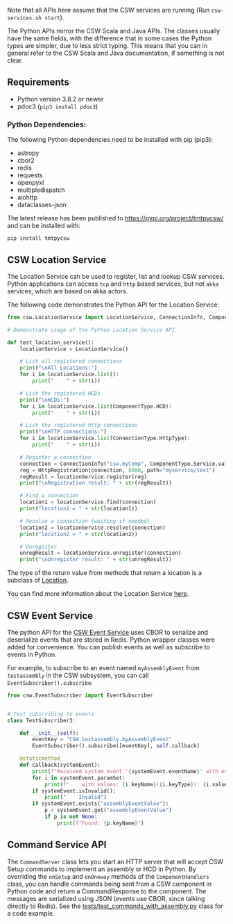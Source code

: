 Note that all APIs here assume that the CSW services are running (Run `csw-services.sh start`).

The Python APIs mirror the CSW Scala and Java APIs. The classes usually have the same fields,
with the difference that in some cases the Python types are simpler, due to less strict typing.
This means that you can in general refer to the CSW Scala and Java documentation, if something is
not clear.

## Requirements

* Python version 3.8.2 or newer
* pdoc3 (`pip3 install pdoc3`)

### Python Dependencies:

The following Python dependencies need to be installed with pip (pip3):

* astropy
* cbor2
* redis
* requests
* openpyxl
* multipledispatch
* aiohttp
* dataclasses-json


The latest release has been published to https://pypi.org/project/tmtpycsw/ and can be installed with:

    pip install tmtpycsw


## CSW Location Service

The Location Service can be used to register, list and lookup CSW services.
Python applications can access `tcp` and `http` based services, but not `akka` services,
which are based on akka actors.

The following code demonstrates the Python API for the Location Service:

```python
from csw.LocationService import LocationService, ConnectionInfo, ComponentType, ConnectionType, HttpRegistration

# Demonstrate usage of the Python Location Service API

def test_location_service():
    locationService = LocationService()

    # List all registered connections
    print("\nAll Locations:")
    for i in locationService.list():
        print("    " + str(i))

    # List the registered HCDs
    print("\nHCDs:")
    for i in locationService.list(ComponentType.HCD):
        print("    " + str(i))

    # List the registered http connections
    print("\nHTTP connections:")
    for i in locationService.list(ConnectionType.HttpType):
        print("    " + str(i))

    # Register a connection
    connection = ConnectionInfo("csw.myComp", ComponentType.Service.value, ConnectionType.HttpType.value)
    reg = HttpRegistration(connection, 8080, path="myservice/test")
    regResult = locationService.register(reg)
    print("\nRegistration result: " + str(regResult))

    # Find a connection
    location1 = locationService.find(connection)
    print("location1 = " + str(location1))

    # Resolve a connection (waiting if needed)
    location2 = locationService.resolve(connection)
    print("location2 = " + str(location2))

    # Unregister
    unregResult = locationService.unregister(connection)
    print("\nUnregister result: " + str(unregResult))
```

The type of the return value from methods that return a location is a subclass of
[Location](LocationService.html#csw.LocationService.Location).

You can find more information about the Location Service [here](https://tmtsoftware.github.io/csw/services/location.html).

## CSW Event Service

The python API for the [CSW Event Service](https://tmtsoftware.github.io/csw/services/event.html) uses CBOR to serialize and deserialize events that are stored in Redis.
Python wrapper classes were added for convenience.
You can publish events as well as subscribe to events in Python. 

For example, to subscribe to an event named `myAssemblyEvent` from `testassembly` in the CSW subsystem,
you can call `EventSubscriber().subscribe`:

```python
from csw.EventSubscriber import EventSubscriber


# Test subscribing to events
class TestSubscriber3:

    def __init__(self):
        eventKey = "CSW.testassembly.myAssemblyEvent"
        EventSubscriber().subscribe([eventKey], self.callback)

    @staticmethod
    def callback(systemEvent):
        print(f"Received system event '{systemEvent.eventName}' with event time: '{systemEvent.eventTime}'")
        for i in systemEvent.paramSet:
            print(f"    with values: {i.keyName}({i.keyType}): {i.values}")
        if systemEvent.isInvalid():
            print("    Invalid")
        if systemEvent.exists("assemblyEventValue"):
            p = systemEvent.get("assemblyEventValue")
            if p is not None:
                print(f"Found: {p.keyName}")
```

## Command Service API

The `CommandServer` class lets you start an HTTP server that will accept CSW Setup commands to implement an assembly or HCD in Python.
By overriding the `onSetup` and `onOneway` methods of the `ComponentHandlers` class, you can handle commands being sent from a CSW component in Python code
and return a CommandResponse to the component. The messages are serialized using JSON (events use CBOR, since talking directly to Redis).
See the [tests/test_commands_with_assembly.py](tests/test_commands_with_assembly.py) class for a code example.
